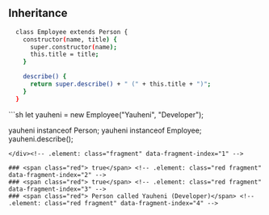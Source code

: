 ##  Inheritance

```sh
  class Employee extends Person {
    constructor(name, title) {
      super.constructor(name);
      this.title = title;
    }

    describe() {
      return super.describe() + " (" + this.title + ")";
    }
  }
```

<div>
```sh
  let yauheni = new Employee("Yauheni", "Developer");

  yauheni instanceof Person;
  yauheni instanceof Employee;
  yauheni.describe();
```
</div><!-- .element: class="fragment" data-fragment-index="1" -->

### <span class="red"> true</span> <!-- .element: class="red fragment" data-fragment-index="2" -->
### <span class="red"> true</span> <!-- .element: class="red fragment" data-fragment-index="3" -->
### <span class="red"> Person called Yauheni (Developer)</span> <!-- .element: class="red fragment" data-fragment-index="4" -->